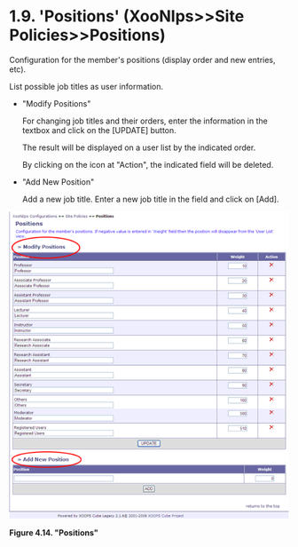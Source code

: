 # 1.9. 'Positions' \(XooNIps&gt;&gt;Site Policies&gt;&gt;Positions\)

Configuration for the member's positions \(display order and new entries, etc\).

List possible job titles as user information.

* "Modify Positions"

  For changing job titles and their orders, enter the information in the textbox and click on the \[UPDATE\] button.

  The result will be displayed on a user list by the indicated order.

  By clicking on the icon at "Action", the indicated field will be deleted.

* "Add New Position"

  Add a new job title. Enter a new job title in the field and click on \[Add\].

![&quot;Positions&quot;](../../../.gitbook/assets/xoonips-policy14.png)

**Figure 4.14. "Positions"**

